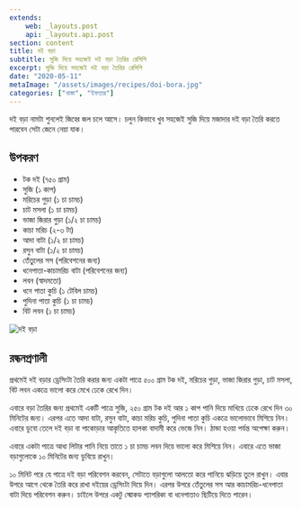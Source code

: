 ```yaml
---
extends:
    web: _layouts.post
    api: _layouts.api.post
section: content
title: দই বড়া
subtitle: সুজি দিয়ে সহজেই দই বড়া তৈরির রেসিপি
excerpt: সুজি দিয়ে সহজেই দই বড়া তৈরির রেসিপি
date: "2020-05-11"
metaImage: "/assets/images/recipes/doi-bora.jpg"
categories: ["নাস্তা", "ইফতার"]
---
```


দই বড়া নামটা শুনলেই জিহ্বে জল চলে আসে। চলুন কিভাবে খুব সহজেই সুজি দিয়ে মজাদার দই বড়া তৈরি করতে
পারবেন সেটা জেনে নেয়া যাক।

## উপকরণ

- টক দই (৭৫০ গ্রাম)
- সুজি (১ কাপ)
- মরিচের গুড়া (১ চা চামচ)
- চাট মসলা (১ চা চামচ)
- ভাজা জিরার গুড়া (১/২ চা চামচ)
- কাচা মরিচ (২-৩ টা)
- আদা বাটা (১/২ চা চামচ)
- রসুন বাটা (১/২ চা চামচ)
- তেঁতুলের সস (পরিবেশনের জন্য)
- ধনেপাতা-কাচামরিচ বাটা (পরিবেশনের জন্য)
- লবন (স্বাদমতো)
- ধনে পাতা কুচি (১ টেবিল চামচ)
- পুদিনা পাতা কুচি (১ চা চামচ)
- বিট লবন (১ চা চামচ)

![দই বড়া](/assets/images/recipes/doi-bora.jpg)

## রন্ধনপ্রণালী

প্রথমেই দই বড়ার ড্রেসিংটা তৈরি করার জন্য একটা পাত্রে ৫০০ গ্রাম টক দই, মরিচের গুড়া, ভাজা জিরার গুড়া, চাট
মসলা, বিট লবন একত্রে ভালো করে মেখে ঢেকে রেখে দিন।

এবারে বড়া তৈরির জন্য প্রথমেই একটি পাত্রে সুজি, ২৫০ গ্রাম টক দই আর ১ কাপ পানি দিয়ে মাখিয়ে ঢেকে রেখে
দিন ৩০ মিনিটের জন্য। এরপর এতে আদা বাটা, রসুন বাটা, কাচা মরিচ কুচি, পুদিনা পাতা কুচি একত্রে ভালোভাবে
মিশিয়ে নিন। এবারে ডুবো তেলে দই বড়া বা পাকোড়ার আকৃতিতে হালকা বাদামী করে ভেজে নিন। ঠান্ডা হওয়া পর্যন্ত
অপেক্ষা করুন।

এবারে একটা পাত্রে আধা লিটার পানি নিয়ে তাতে ১ চা চামচ লবন দিয়ে ভালো করে মিশিয়ে নিন। এবারে এতে ভাজা
বড়াগুলোকে ১০ মিনিটের জন্য ডুবিয়ে রাখুন।

১০ মিনিট পরে যে পাত্রে দই বড়া পরিবেশন করবেন, সেটাতে বড়াগুলো আলতো করে পানিয়ে ঝড়িয়ে তুলে রাখুন।
এবার উপরে আগে থেকে তৈরি করে রাখা দইয়ের ড্রেসিংটা দিয়ে দিন। এরপর উপরে তেঁতুলের সস আর কাচামরিচ-ধনেপাতা
বাটা দিয়ে পরিবেশন করুন। চাইলে উপরে একটু স্মোকড প্যাপরিকা বা ধনেপাতাও ছিটিয়ে দিতে পারেন।
